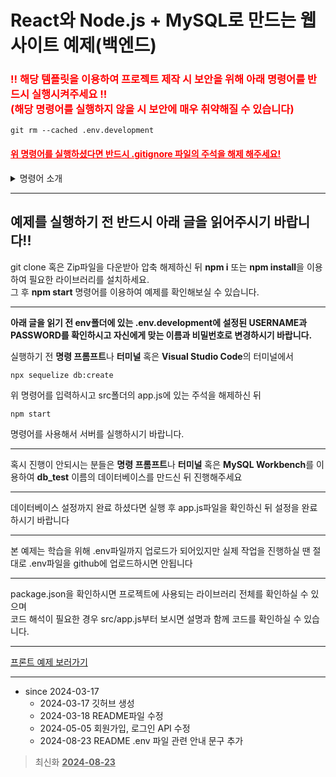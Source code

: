 React와 Node.js + MySQL로 만드는 웹사이트 예제(백엔드)
=
### <span style='color:red'>**!! 해당 템플릿을 이용하여 프로젝트 제작 시 보안을 위해 아래 명령어를 반드시 실행시켜주세요 !! <br/>(해당 명령어를 실행하지 않을 시 보안에 매우 취약해질 수 있습니다)**</span>
```
git rm --cached .env.development
```
#### <span style='color:red'><u>**위 명령어를 실행하셨다면 반드시 .gitignore 파일의 주석을 해제 해주세요!**</u></span>
<details>
    <summary>명령어 소개</summary>
    * 해당 프로젝트는 학습을 위해 제작된 프로젝트이므로 보안에 유의하여야 하는 .env 파일을 포함하고 있습니다. <br/>
    * 만약 해당 프로젝트를 위 명령어 없이 진행 후 GitHub에 업로드하는 등 공개된 장소에 공개할 경우 DB에 관련된
    모든 내용이 공개되어 보안에 매우 취약해질 수 있습니다. <br/>
    * 이는 해당 프로젝트에서 GitHub에 업로드 시 .env(.env.development) 파일을 이미 포함하여 업로드하기 때문에
    발생한 것이므로 위 명령어를 통해 업로드된 .env.developement 파일을 캐시에서 삭제하여 문제를 해결한 뒤 진행하여야 합니다.
</details>

***

예제를 실행하기 전 반드시 아래 글을 읽어주시기 바랍니다!!
-   

git clone 혹은 Zip파일을 다운받아 압축 해제하신 뒤 **npm i** 또는 **npm install**을 이용하여 필요한 라이브러리를 설치하세요.   
그 후 **npm start** 명령어를 이용하여 예제를 확인해보실 수 있습니다.

***

**아래 글을 읽기 전 env폴더에 있는 .env.development에 설정된 USERNAME과 PASSWORD를 확인하시고 자신에게 맞는 이름과 비밀번호로 변경하시기 바랍니다.**   

실행하기 전 **명령 프롬프트**나 **터미널** 혹은 **Visual Studio Code**의 터미널에서
```
npx sequelize db:create
```
위 명령어를 입력하시고 src폴더의 app.js에 있는 주석을 해제하신 뒤
```
npm start
```
명령어를 사용해서 서버를 실행하시기 바랍니다.

***

혹시 진행이 안되시는 분들은 **명령 프롬프트**나 **터미널** 혹은 **MySQL Workbench**를 이용하여 **db_test** 이름의 데이터베이스를 만드신 뒤 진행해주세요

***

데이터베이스 설정까지 완료 하셨다면 실행 후 app.js파일을 확인하신 뒤 설정을 완료하시기 바랍니다

***

본 예제는 학습을 위해 .env파일까지 업로드가 되어있지만 실제 작업을 진행하실 땐 절대로 .env파일을 github에 업로드하시면 안됩니다

***

package.json을 확인하시면 프로젝트에 사용되는 라이브러리 전체를 확인하실 수 있으며   
코드 해석이 필요한 경우 src/app.js부터 보시면 설명과 함께 코드를 확인하실 수 있습니다.

***

[프론트 예제 보러가기](https://github.com/HeoGwan/website_front)

***

* since 2024-03-17
    * 2024-03-17 깃허브 생성
    * 2024-03-18 README파일 수정
    * 2024-05-05 회원가입, 로그인 API 수정
    * 2024-08-23 README .env 파일 관련 안내 문구 추가
> 최신화 **<u>2024-08-23</u>**